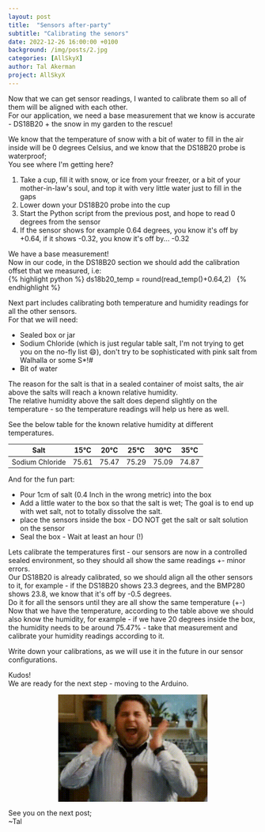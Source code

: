 ```yaml
---
layout: post
title:  "Sensors after-party"
subtitle: "Calibrating the senors"
date: 2022-12-26 16:00:00 +0100
background: /img/posts/2.jpg
categories: [AllSkyX]
author: Tal Akerman
project: AllSkyX
---
```

<link rel="stylesheet"
        href="https://cdnjs.cloudflare.com/ajax/libs/highlight.js/10.0.3/styles/default.min.css">
<script src="https://cdnjs.cloudflare.com/ajax/libs/highlight.js/10.0.3/highlight.min.js"></script>
<script>hljs.initHighlightingOnLoad();</script>

Now that we can get sensor readings, I wanted to calibrate them so all of them will be aligned with each other.  
For our application, we need a base measurement that we know is accurate - DS18B20 + the snow in my garden to the rescue!  

We know that the temperature of snow with a bit of water to fill in the air inside will be 0 degrees Celsius, and we know that the DS18B20 probe is waterproof;  
You see where I'm getting here?  
1. Take a cup, fill it with snow, or ice from your freezer, or a bit of your mother-in-law's soul, and top it with very little water just to fill in the gaps  
2. Lower down your DS18B20 probe into the cup  
3. Start the Python script from the previous post, and hope to read 0 degrees from the sensor  
4. If the sensor shows for example 0.64 degrees, you know it's off by +0.64, if it shows -0.32, you know it's off by... -0.32  

We have a base measurement!  
Now in our code, in the DS18B20 section we should add the calibration offset that we measured, i.e:  
{% highlight python %}
ds18b20_temp = round(read_temp()+0.64,2)  
{% endhighlight %}

Next part includes calibrating both temperature and humidity readings for all the other sensors.  
For that we will need:  
- Sealed box or jar  
- Sodium Chloride (which is just regular table salt, I'm not trying to get you on the no-fly list 😄), don't try to be sophisticated with pink salt from Walhalla or some S*!# 
- Bit of water  

The reason for the salt is that in a sealed container of moist salts, the air above the salts will reach a known relative humidity.  
The relative humidity above the salt does depend slightly on the temperature - so the temperature readings will help us here as well.  

See the below table for the known relative humidity at different temperatures.  


| Salt            |  15°C | 20°C | 25°C | 30°C | 35°C |  
|---------------|-----|----|----|----|----|  
| Sodium Chloride | 75.61 | 75.47| 75.29| 75.09| 74.87|
  
  
And for the fun part:  
- Pour 1cm of salt (0.4 Inch in the wrong metric) into the box  
- Add a little water to the box so that the salt is wet; The goal is to end up with wet salt, not to totally dissolve the salt.
- place the sensors inside the box - DO NOT get the salt or salt solution on the sensor
- Seal the box - Wait at least an hour (!)  


Lets calibrate the temperatures first - our sensors are now in a controlled sealed environment, so they should all show the same readings +- minor errors.  
Our DS18B20 is already calibrated, so we should align all the other sensors to it, for example - if the DS18B20 shows 23.3 degrees, and the BMP280 shows 23.8, we know that it's off by -0.5 degrees.  
Do it for all the sensors until they are all show the same temperature (+-)  
Now that we have the temperature, according to the table above we should also know the humidity, for example - if we have 20 degrees inside the box, the humidity needs to be around 75.47% - take that measurement and calibrate your humidity readings according to it.  

Write down your calibrations, as we will use it in the future in our sensor configurations.  

Kudos!  
We are ready for the next step - moving to the Arduino.  

<img src="/img/allskyx_post5/1.gif" style="width: 60%; margin: auto; display: block;"> 


See you on the next post;  
~Tal
